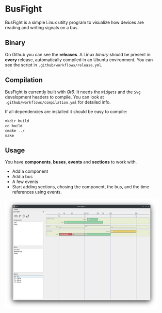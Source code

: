 # BusFight

BusFight is a simple Linux utilty program to visualize how devices are reading and writing signals on a bus.

## Binary

On Github you can see the **releases**. A Linux *binary* should be present in **every** release, automatically compiled in an Ubuntu environment. You can see the script in `.github/workflows/release.yml`.

## Compilation

BusFight is currently built with *Qt6*. It needs the `Widgets` and the `Svg` development headers to compile. You can look at `.github/workflows/compilation.yml` for detailed info.

If all dependencies are installed it should be easy to compile:
```
mkdir build
cd build
cmake ../
make
```

## Usage

You have **components**, **buses**, **events** and **sections** to work with.

- Add a component
- Add a bus
- A few events
- Start adding sections, chosing the component, the bus, and the time references using events.

![Example](assets/example.png)
